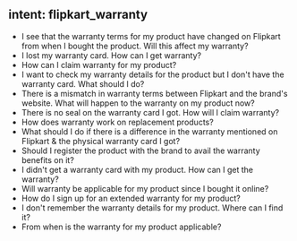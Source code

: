 ## intent: flipkart_warranty
 - I see that the warranty terms for my product have changed on Flipkart from when I bought the product. Will this affect my warranty?
 - I lost my warranty card. How can I get warranty?
 - How can I claim warranty for my product?
 - I want to check my warranty details for the product but I don't have the warranty card. What should I do?
 - There is a mismatch in warranty terms between Flipkart and the brand's website. What will happen to the warranty on my product now?
 - There is no seal on the warranty card I got. How will I claim warranty?
 - How does warranty work on replacement products?
 - What should I do if there is a difference in the warranty mentioned on Flipkart & the physical warranty card I got?
 - Should I register the product with the brand to avail the warranty benefits on it?
 - I didn't get a warranty card with my product. How can I get the warranty?
 - Will warranty be applicable for my product since I bought it online?
 - How do I sign up for an extended warranty for my product?
 - I don't remember the warranty details for my product. Where can I find it?
 - From when is the warranty for my product applicable?